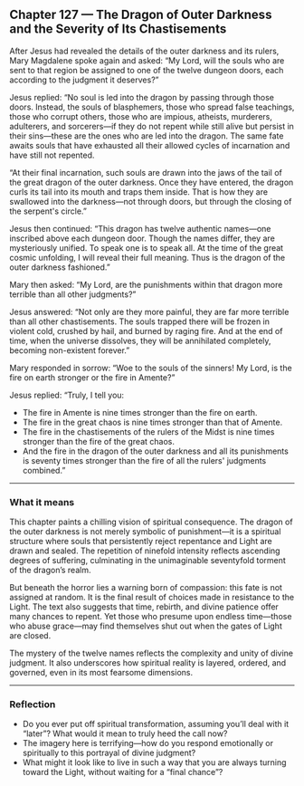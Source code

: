 ## Chapter 127 — The Dragon of Outer Darkness and the Severity of Its Chastisements

After Jesus had revealed the details of the outer darkness and its rulers, Mary Magdalene spoke again and asked: “My Lord, will the souls who are sent to that region be assigned to one of the twelve dungeon doors, each according to the judgment it deserves?”

Jesus replied: “No soul is led into the dragon by passing through those doors. Instead, the souls of blasphemers, those who spread false teachings, those who corrupt others, those who are impious, atheists, murderers, adulterers, and sorcerers—if they do not repent while still alive but persist in their sins—these are the ones who are led into the dragon. The same fate awaits souls that have exhausted all their allowed cycles of incarnation and have still not repented.

“At their final incarnation, such souls are drawn into the jaws of the tail of the great dragon of the outer darkness. Once they have entered, the dragon curls its tail into its mouth and traps them inside. That is how they are swallowed into the darkness—not through doors, but through the closing of the serpent's circle.”

Jesus then continued: “This dragon has twelve authentic names—one inscribed above each dungeon door. Though the names differ, they are mysteriously unified. To speak one is to speak all. At the time of the great cosmic unfolding, I will reveal their full meaning. Thus is the dragon of the outer darkness fashioned.”

Mary then asked: “My Lord, are the punishments within that dragon more terrible than all other judgments?”

Jesus answered: “Not only are they more painful, they are far more terrible than all other chastisements. The souls trapped there will be frozen in violent cold, crushed by hail, and burned by raging fire. And at the end of time, when the universe dissolves, they will be annihilated completely, becoming non-existent forever.”

Mary responded in sorrow: “Woe to the souls of the sinners! My Lord, is the fire on earth stronger or the fire in Amente?”

Jesus replied: “Truly, I tell you:
- The fire in Amente is nine times stronger than the fire on earth.
- The fire in the great chaos is nine times stronger than that of Amente.
- The fire in the chastisements of the rulers of the Midst is nine times stronger than the fire of the great chaos.
- And the fire in the dragon of the outer darkness and all its punishments is seventy times stronger than the fire of all the rulers' judgments combined.”

---

### What it means

This chapter paints a chilling vision of spiritual consequence. The dragon of the outer darkness is not merely symbolic of punishment—it is a spiritual structure where souls that persistently reject repentance and Light are drawn and sealed. The repetition of ninefold intensity reflects ascending degrees of suffering, culminating in the unimaginable seventyfold torment of the dragon’s realm.

But beneath the horror lies a warning born of compassion: this fate is not assigned at random. It is the final result of choices made in resistance to the Light. The text also suggests that time, rebirth, and divine patience offer many chances to repent. Yet those who presume upon endless time—those who abuse grace—may find themselves shut out when the gates of Light are closed.

The mystery of the twelve names reflects the complexity and unity of divine judgment. It also underscores how spiritual reality is layered, ordered, and governed, even in its most fearsome dimensions.

---

### Reflection

* Do you ever put off spiritual transformation, assuming you’ll deal with it “later”? What would it mean to truly heed the call now?
* The imagery here is terrifying—how do you respond emotionally or spiritually to this portrayal of divine judgment?
* What might it look like to live in such a way that you are always turning toward the Light, without waiting for a “final chance”?
